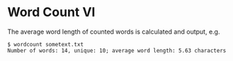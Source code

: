 # Word Count VI

The average word length of counted words is calculated and output, e.g.

```shell
$ wordcount sometext.txt
Number of words: 14, unique: 10; average word length: 5.63 characters
```